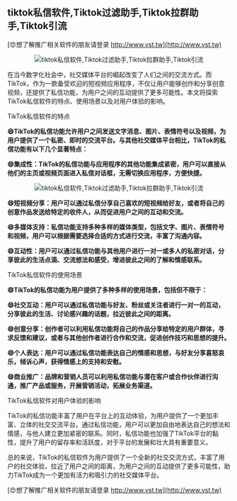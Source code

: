 ## **tiktok私信软件,Tiktok过滤助手,Tiktok拉群助手,Tiktok引流**

[😍想了解推广相关软件的朋友请登录 http://www.vst.tw](http://www.vst.tw)

 <center><img src="https://vst.tw/MP4/tuiguang/png/8.png" alt="tiktok私信软件,Tiktok过滤助手,Tiktok拉群助手,Tiktok引流"></center>

在当今数字化社会中，社交媒体平台的崛起改变了人们之间的交流方式。而TikTok，作为一款备受欢迎的短视频应用程序，不仅让用户能够创作和分享创意视频，还提供了私信功能，为用户之间的互动提供了更多可能性。本文将探索TikTok私信软件的特点、使用场景以及对用户体验的影响。

TikTok私信软件的特点

**😄TikTok的私信功能允许用户之间发送文字消息、图片、表情符号以及视频，为用户提供了一个私密、即时的交流平台。与其他社交媒体平台相比，TikTok的私信功能有以下几个显著特点：**

**😄集成性：TikTok的私信功能与应用程序的其他功能集成紧密，用户可以直接从他们的主页或视频页面进入私信对话框，无需切换应用程序，方便快捷。**

 <center><img src="https://vst.tw/MP4/tuiguang/png/2.png" alt="tiktok私信软件,Tiktok过滤助手,Tiktok拉群助手,Tiktok引流"></center>

**😄短视频分享：用户可以通过私信分享自己喜欢的短视频给好友，或者将自己的创意作品发送给特定的收件人，从而促进用户之间的互动和交流。**

**😄多媒体支持：私信功能支持多种多样的媒体类型，包括文字、图片、表情符号和视频，用户可以根据需要选择合适的方式进行交流，丰富了沟通内容。**

**😄互动性：用户可以通过私信功能与其他用户进行一对一或多人的私密对话，分享彼此的生活点滴、交流想法和感受，增进彼此之间的了解和情感联系。**

TikTok私信软件的使用场景

**😄TikTok的私信功能为用户提供了多种多样的使用场景，包括但不限于：**

**😄社交互动：用户可以通过私信功能与好友、粉丝或关注者进行一对一的互动，分享彼此的生活、讨论感兴趣的话题，拉近彼此之间的距离。**

**😄创意分享：创作者可以利用私信功能将自己的作品分享给特定的用户群体，寻求反馈和建议，或者与其他创作者进行合作和交流，促进创作技巧和思想的提升。**

**😄个人表达：用户可以通过私信功能表达自己的情感和思想，与好友分享喜怒哀乐，倾诉心声，获得情感上的支持和安慰。**

**😄商业推广：品牌和营销人员可以利用私信功能与潜在客户或合作伙伴进行沟通，推广产品或服务，开展营销活动，拓展业务渠道。**

TikTok私信软件对用户体验的影响

TikTok的私信功能丰富了用户在平台上的互动体验，为用户提供了一个更加丰富、立体的社交交流平台。通过私信功能，用户可以更加自由地表达自己的想法和情感，与他人建立更加紧密的联系。同时，私信功能也加强了TikTok平台的黏性，提升了用户的留存率和活跃度，对于平台的发展和壮大具有重要意义。

总的来说，TikTok的私信软件为用户提供了一个全新的社交交流方式，丰富了用户的社交体验，拉近了用户之间的距离，为用户之间的互动提供了更多可能性，助力TikTok成为一个更加有活力和吸引力的社交媒体平台。

[😍想了解推广相关软件的朋友请登录 http://www.vst.tw](http://www.vst.tw)



